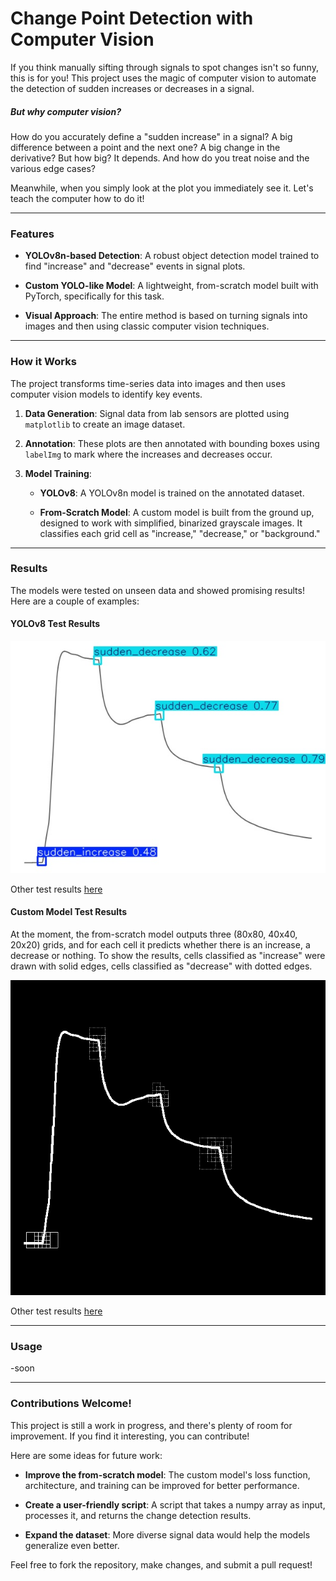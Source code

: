 # Change Point Detection with Computer Vision

If you think manually sifting through signals to spot changes isn't so funny, this is for you! This project uses the magic of computer vision to automate the detection of sudden increases or decreases in a signal.

##### But why computer vision?

How do you accurately define a "sudden increase" in a signal? A big difference between a point and the next one? A big change in the derivative? But how big? It depends. And how do you treat noise and the various edge cases?

Meanwhile, when you simply look at the plot you immediately see it. Let's teach the computer how to do it!

---

### Features

* **YOLOv8n-based Detection**: A robust object detection model trained to find "increase" and "decrease" events in signal plots.

* **Custom YOLO-like Model**: A lightweight, from-scratch model built with PyTorch, specifically for this task.

* **Visual Approach**: The entire method is based on turning signals into images and then using classic computer vision techniques.

---

### How it Works

The project transforms time-series data into images and then uses computer vision models to identify key events.

1.  **Data Generation**: Signal data from lab sensors are plotted using `matplotlib` to create an image dataset.

2.  **Annotation**: These plots are then annotated with bounding boxes using `labelImg` to mark where the increases and decreases occur.

3.  **Model Training**:

    * **YOLOv8**: A YOLOv8n model is trained on the annotated dataset.

    * **From-Scratch Model**: A custom model is built from the ground up, designed to work with simplified, binarized grayscale images. It classifies each grid cell as "increase," "decrease," or "background."

---

### Results

The models were tested on unseen data and showed promising results! Here are a couple of examples:

#### YOLOv8 Test Results

![YOLOv8 Test Results](https://github.com/davide710/change_detection/blob/main/inference_output/149.jpg)

Other test results [here](https://github.com/davide710/change_detection/tree/main/inference_output)

#### Custom Model Test Results

At the moment, the from-scratch model outputs three (80x80, 40x40, 20x20) grids, and for each cell it predicts whether there is an increase, a decrease or nothing.
To show the results, cells classified as "increase" were drawn with solid edges, cells classified as "decrease" with dotted edges.

![Custom Model Test Results](https://github.com/davide710/change_detection/blob/main/from_scratch/predictions_v1/149.png)

Other test results [here](https://github.com/davide710/change_detection/tree/main/from_scratch/predictions_v1)

---

### Usage

-soon

---

### Contributions Welcome!

This project is still a work in progress, and there's plenty of room for improvement. If you find it interesting, you can contribute!

Here are some ideas for future work:

* **Improve the from-scratch model**: The custom model's loss function, architecture, and training can be improved for better performance.

* **Create a user-friendly script**: A script that takes a numpy array as input, processes it, and returns the change detection results.

* **Expand the dataset**: More diverse signal data would help the models generalize even better.

Feel free to fork the repository, make changes, and submit a pull request!
